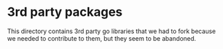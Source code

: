 # 3rd party packages

This directory contains 3rd party go libraries that we had to fork because we needed to contribute to them, but they seem to be abandoned.